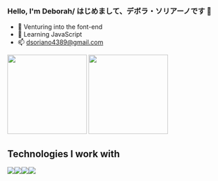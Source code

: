 ### Hello, I'm Deborah/ はじめまして、デボラ・ソリアーノです 👋

- 🔭 Venturing into the font-end
- 🌱 Learning JavaScript
- 📫 dsoriano4389@gmail.com

<div>
<img height="180em" src="https://github-readme-stats.vercel.app/api?username=dsoriano89&show_icons=true&theme=dracula"/>
<img height="180em" src="https://github-readme-stats.vercel.app/api/top-langs/?username=dsoriano89&theme=dracula&layout=compact"/>
</div>

<h2>Technologies I work with</h2>

<img src="https://img.shields.io/badge/HTML5-E34F26?style=for-the-badge&logo=html5&logoColor=white"/><img src="https://img.shields.io/badge/CSS3-1572B6?style=for-the-badge&logo=css3&logoColor=white"/><img src="https://img.shields.io/badge/JavaScript-F7DF1E?style=for-the-badge&logo=javascript&logoColor=black"/><img src="https://img.shields.io/badge/Figma-C71585?style=for-the-badge&logo=figma&logoColor=white"/>

